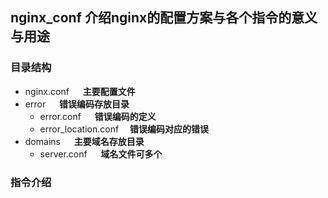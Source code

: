 ## nginx_conf 介绍nginx的配置方案与各个指令的意义与用途

### 目录结构
  + nginx.conf        &emsp;    **主要配置文件**
  + error            &emsp;     **错误编码存放目录**
    * error.conf     &emsp;     **错误编码的定义**
    * error_location.conf  &emsp;**错误编码对应的错误**
  + domains         &emsp;      **主要域名存放目录**
    * server.conf    &emsp;     **域名文件可多个**
### 指令介绍
